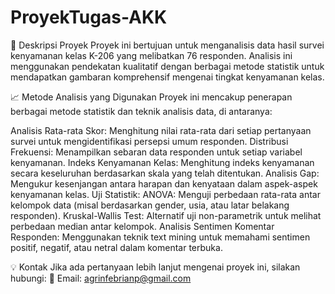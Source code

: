 # ProyekTugas-AKK
📝 Deskripsi Proyek
Proyek ini bertujuan untuk menganalisis data hasil survei kenyamanan kelas K-206 yang melibatkan 76 responden. Analisis ini menggunakan pendekatan kualitatif dengan berbagai metode statistik untuk mendapatkan gambaran komprehensif mengenai tingkat kenyamanan kelas.

📈 Metode Analisis yang Digunakan
Proyek ini mencakup penerapan berbagai metode statistik dan teknik analisis data, di antaranya:

Analisis Rata-rata Skor: Menghitung nilai rata-rata dari setiap pertanyaan survei untuk mengidentifikasi persepsi umum responden.
Distribusi Frekuensi: Menampilkan sebaran data responden untuk setiap variabel kenyamanan.
Indeks Kenyamanan Kelas: Menghitung indeks kenyamanan secara keseluruhan berdasarkan skala yang telah ditentukan.
Analisis Gap: Mengukur kesenjangan antara harapan dan kenyataan dalam aspek-aspek kenyamanan kelas.
Uji Statistik:
ANOVA: Menguji perbedaan rata-rata antar kelompok data (misal berdasarkan gender, usia, atau latar belakang responden).
Kruskal-Wallis Test: Alternatif uji non-parametrik untuk melihat perbedaan median antar kelompok.
Analisis Sentimen Komentar Responden: Menggunakan teknik text mining untuk memahami sentimen positif, negatif, atau netral dalam komentar terbuka.


💡 Kontak
Jika ada pertanyaan lebih lanjut mengenai proyek ini, silakan hubungi:
📧 Email: agrinfebrianp@gmail.com
